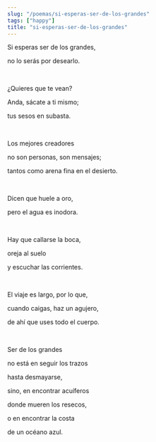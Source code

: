 ```yaml
---
slug: "/poemas/si-esperas-ser-de-los-grandes"
tags: ["happy"]
title: "si-esperas-ser-de-los-grandes"
---
```

Si esperas ser de los grandes, 

no lo serás por desearlo.

&nbsp;

¿Quieres que te vean? 

Anda, sácate a ti mismo; 

tus sesos en subasta.

&nbsp;

Los mejores creadores

no son personas, son mensajes;

tantos como arena fina en el desierto.

&nbsp;

Dicen que huele a oro, 

pero el agua es inodora. 

&nbsp;

Hay que callarse la boca, 

oreja al suelo

y escuchar las corrientes.

&nbsp;

El viaje es largo, por lo que, 

cuando caigas, haz un agujero, 

de ahí que uses todo el cuerpo.

&nbsp;

Ser de los grandes 

no está en seguir los trazos 

hasta desmayarse, 

sino, en encontrar acuíferos

donde mueren los resecos,

o en encontrar la costa 

de un océano azul.